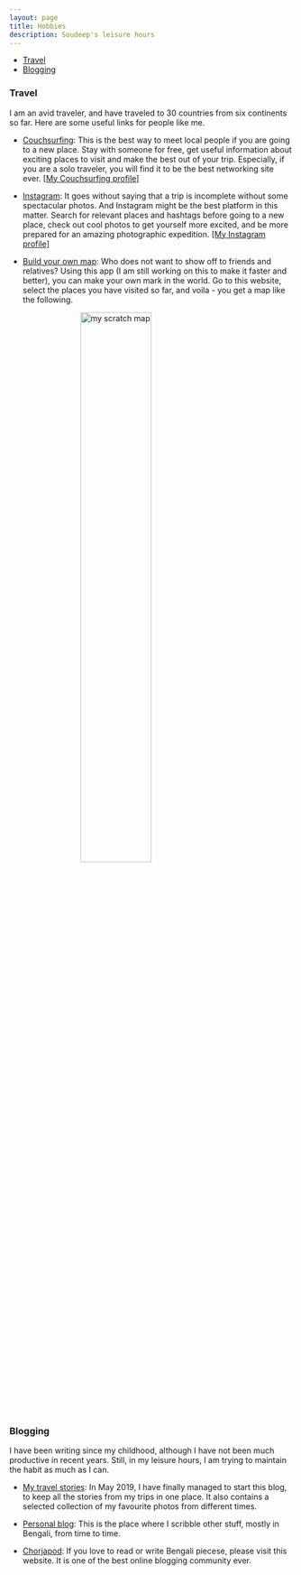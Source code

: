 ```yaml
---
layout: page
title: Hobbies
description: Soudeep's leisure hours
---
```


<div class="navbar">
    <div class="navbar-inner">
        <ul class="nav">
            <li><a href="#travel">Travel</a></li>
            <li><a href="#blog">Blogging</a></li>
        </ul>
    </div>
</div>

### <a name="travel"></a>Travel

I am an avid traveler, and have traveled to 30 countries from six continents so far. Here are some useful links for people like me.

* [Couchsurfing](https://coucusurfing.com/): This is the best way to meet local people if you are going to a new place. Stay with someone for free, get useful information about exciting places to visit and make the best out of your trip. Especially, if you are a solo traveler, you will find it to be the best networking site ever. [[My Couchsurfing profile]](https://www.couchsurfing.com/people/soudeep-deb)

* [Instagram](http://instagram.com): It goes without saying that a trip is incomplete without some spectacular photos. And Instagram might be the best platform in this matter. Search for relevant places and hashtags before going to a new place, check out cool photos to get yourself more excited, and be more prepared for an amazing photographic expedition. [[My Instagram profile]](https://www.instagram.com/soudeepd/)

* [Build your own map](https://soudeep.shinyapps.io/World-Scratch-Map/): Who does not want to show off to friends and relatives? Using this app (I am still working on this to make it faster and better), you can make your own mark in the world. Go to this website, select the places you have visited so far, and voila - you get a map like the following. 

<img src="my_scratch_map.png" title="my scratch map" alt="my scratch map" width="50%" style="display: block; margin: auto;" />

### <a name="blog"></a>Blogging

I have been writing since my childhood, although I have not been much productive in recent years. Still, in my leisure hours, I am trying to maintain the habit as much as I can.

* [My travel stories](https://songsofroad.com/): In May 2019, I have finally managed to start this blog, to keep all the stories from my trips in one place. It also contains a selected collection of my favourite photos from different times.

* [Personal blog](http://soudeepd.blogspot.com): This is the place where I scribble other stuff, mostly in Bengali, from time to time.

* [Chorjapod](http://chorjapod.com/author/pagladashu/): If you love to read or write Bengali piecese, please visit this website. It is one of the best online blogging community ever.
